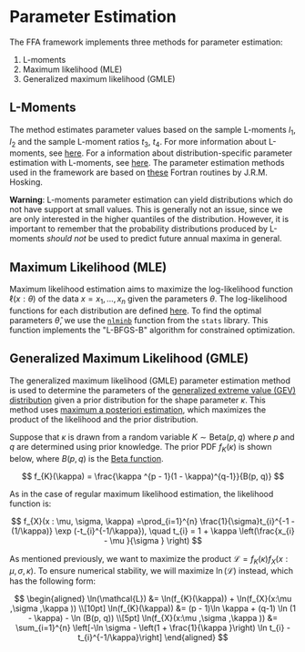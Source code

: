 # Parameter Estimation

The FFA framework implements three methods for parameter estimation:

1. L-moments
2. Maximum likelihood (MLE)
3. Generalized maximum likelihood (GMLE)

## L-Moments

The method estimates parameter values based on the sample L-moments $l_{1}$, $l_{2}$ and the sample L-moment ratios $t_{3}$, $t_{4}$.
For more information about L-moments, see [here](model-selection.md#an-introduction-to-l-moments).
For a information about distribution-specific parameter estimation with L-moments, see [here](probability-distributions.md).
The parameter estimation methods used in the framework are based on [these](https://lib.stat.cmu.edu/general/lmoments) Fortran routines by J.R.M. Hosking.

**Warning**: L-moments parameter estimation can yield distributions which do not have support at small values.
This is generally not an issue, since we are only interested in the higher quantiles of the distribution.
However, it is important to remember that the probability distributions produced by L-moments *should not* be used to predict future annual maxima in general.

## Maximum Likelihood (MLE)

Maximum likelihood estimation aims to maximize the log-likelihood function $\ell(x : \theta)$ of the data $x = x_{1}, \dots , x_{n}$ given the parameters $\theta$.
The log-likelihood functions for each distribution are defined [here](probability-distributions.md).
To find the optimal parameters $\hat{\theta}$, we use the [`nlminb`](https://www.rdocumentation.org/packages/stats/versions/3.6.2/topics/nlminb) function from the `stats` library.
This function implements the "L-BFGS-B" algorithm for constrained optimization.

## Generalized Maximum Likelihood (GMLE)

The generalized maximum likelihood (GMLE) parameter estimation method is used to determine the parameters of the [generalized extreme value (GEV) distribution](probability-distributions.md#generalized-extreme-value-gev-distribution) given a prior distribution for the shape parameter $\kappa$.
This method uses [maximum a posteriori estimation](https://en.wikipedia.org/wiki/Maximum_a_posteriori_estimation), which maximizes the product of the likelihood and the prior distribution.

Suppose that $\kappa$ is drawn from a random variable $K \sim \text{Beta}(p, q)$ where $p$ and $q$ are determined using prior knowledge. 
The prior PDF $f_{K}(\kappa)$ is shown below, where $B(p, q)$ is the [Beta function](https://en.wikipedia.org/wiki/Beta_function).

$$
f_{K}(\kappa) = \frac{\kappa ^{p - 1}(1 - \kappa)^{q-1}}{B(p, q)}
$$ 

As in the case of regular maximum likelihood estimation, the likelihood function is:

$$
f_{X}(x : \mu, \sigma, \kappa) =\prod_{i=1}^{n} \frac{1}{\sigma}t_{i}^{-1 - (1/\kappa)} \exp (-t_{i}^{-1/\kappa}), \quad
t_{i} = 1 + \kappa \left(\frac{x_{i} - \mu }{\sigma } \right)
$$

As mentioned previously, we want to maximize the product $\mathcal{L} = f_{K}(\kappa)f_{X}(x:\mu ,\sigma ,\kappa)$. 
To ensure numerical stability, we will maximize $\ln  (\mathcal{L})$ instead, which has the following form:

$$
\begin{aligned}
\ln(\mathcal{L}) &= \ln(f_{K}(\kappa)) + \ln(f_{X}(x:\mu ,\sigma ,\kappa )) \\[10pt]
\ln(f_{K}(\kappa)) &= (p - 1)\ln \kappa + (q-1) \ln (1 - \kappa)  - \ln (B(p, q)) \\[5pt]
\ln(f_{X}(x:\mu ,\sigma ,\kappa )) &= \sum_{i=1}^{n} \left[-\ln \sigma - \left(1 + \frac{1}{\kappa }\right) \ln t_{i} - t_{i}^{-1/\kappa}\right]
\end{aligned}
$$
